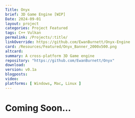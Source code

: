 ```yaml
---
Title: Onyx 
brief: 3D Game Engine [WIP]
Date: 2024-09-01
layout: project
categories: Project Featured 
tags: C++ Vulkan 
permalink: /Projects/:title/
linkOverride: https://github.com/EwanBurnett/Onyx-Engine 
card: /Resources/Featured/Onyx_Banner_2000x500.png
altcard: 
summary: A cross-platform 3D Game engine
repository: "https://github.com/EwanBurnett/Onyx"
download: 
version: v0.1a
blogposts: 
video: 
platforms: [ Windows, Mac, Linux ]
---
```

# Coming Soon...